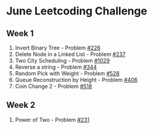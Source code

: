 # June Leetcoding Challenge

## Week 1
  1. Invert Binary Tree - Problem [#226](https://leetcode.com/problems/invert-binary-tree/)
  2. Delete Node in a Linked List - Problem [#237](https://leetcode.com/problems/delete-node-in-a-linked-list/)
  3. Two City Scheduling - Problem [#1029](https://leetcode.com/problems/two-city-scheduling/)
  4. Reverse a string - Problem [#344](https://leetcode.com/problems/reverse-string/)
  5. Random Pick with Weight - Problem [#528](https://leetcode.com/problems/random-pick-with-weight/)
  6. Queue Reconstruction by Height - Problem [#406](https://leetcode.com/problems/queue-reconstruction-by-height/)
  7. Coin Change 2 - Problem [#518](https://leetcode.com/problems/coin-change-2/)
## Week 2
  1. Power of Two - Problem [#231](https://leetcode.com/problems/power-of-two/)
